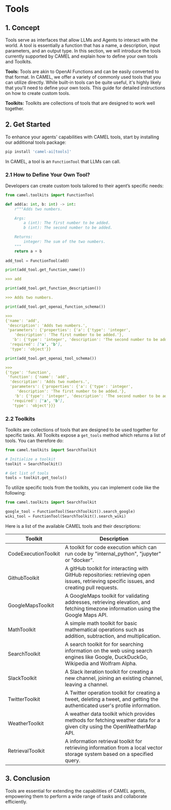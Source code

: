 # Tools

## 1. Concept
Tools serve as interfaces that allow LLMs and Agents to interact with the world. A tool is essentially a function that has a name, a description, input parameters, and an output type. In this section, we will introduce the tools currently supported by CAMEL and explain how to define your own tools and Toolkits.

**Tools:** Tools are akin to OpenAI Functions and can be easily converted to that format. In CAMEL, we offer a variety of commonly used tools that you can utilize directly. While built-in tools can be quite useful, it's highly likely that you'll need to define your own tools. This guide for detailed instructions on how to create custom tools.

**Toolkits:** Toolkits are collections of tools that are designed to work well together. 

## 2. Get Started

To enhance your agents' capabilities with CAMEL tools, start by installing our additional tools package:
```sh
pip install 'camel-ai[tools]'
```

In CAMEL, a tool is an `FunctionTool` that LLMs can call.


### 2.1 How to Define Your Own Tool?

Developers can create custom tools tailored to their agent’s specific needs:

```python
from camel.toolkits import FunctionTool

def add(a: int, b: int) -> int:
    r"""Adds two numbers.

    Args:
        a (int): The first number to be added.
        b (int): The second number to be added.

    Returns:
        integer: The sum of the two numbers.
    """
    return a + b
    
add_tool = FunctionTool(add)
```

```python
print(add_tool.get_function_name())
```

```markdown
>>> add
```

```python
print(add_tool.get_function_description())
```

```markdown
>>> Adds two numbers.
```

```python
print(add_tool.get_openai_function_schema())
```

```markdown
>>> 
{'name': 'add',
 'description': 'Adds two numbers.',
 'parameters': {'properties': {'a': {'type': 'integer',
    'description': 'The first number to be added.'},
   'b': {'type': 'integer', 'description': 'The second number to be added.'}},
  'required': ['a', 'b'],
  'type': 'object'}}
```

```python
print(add_tool.get_openai_tool_schema())
```

```markdown
>>> 
{'type': 'function',
 'function': {'name': 'add',
  'description': 'Adds two numbers.',
  'parameters': {'properties': {'a': {'type': 'integer',
     'description': 'The first number to be added.'},
    'b': {'type': 'integer', 'description': 'The second number to be added.'}},
   'required': ['a', 'b'],
   'type': 'object'}}}
```

### 2.2 Toolkits

Toolkits are collections of tools that are designed to be used together for specific tasks. All Toolkits expose a `get_tools` method which returns a list of tools. You can therefore do:

```python
from camel.toolkits import SearchToolkit

# Initialize a toolkit
toolkit = SearchToolkit()

# Get list of tools
tools = toolkit.get_tools()
```

To utilize specific tools from the toolkits, you can implement code like the following:

```python
from camel.toolkits import SearchToolkit

google_tool = FunctionTool(SearchToolkit().search_google)
wiki_tool = FunctionTool(SearchToolkit().search_wiki)
```

Here is a list of the available CAMEL tools and their descriptions:

| Toolkit | Description |
| ----- | ----- |
| CodeExecutionToolkit | A toolkit for code execution which can run code by "internal_python", "jupyter" or "docker”. | 
| GithubToolkit | A gitHub toolkit for interacting with GitHub repositories: retrieving open issues, retrieving specific issues, and creating pull requests. | 
| GoogleMapsToolkit  | A GoogleMaps toolkit for validating addresses, retrieving elevation, and fetching timezone information using the Google Maps API. | 
| MathToolkit | A simple math toolkit for basic mathematical operations such as addition, subtraction, and multiplication. |
| SearchToolkit | A search toolkit for for searching information on the web using search engines like Google, DuckDuckGo, Wikipedia and Wolfram Alpha. | 
| SlackToolkit | A Slack iteration toolkit for creating a new channel, joining an existing channel, leaving a channel. | 
| TwitterToolkit | A Twitter operation toolkit for creating a tweet, deleting a tweet, and getting the authenticated user's profile information. | 
| WeatherToolkit | A weather data toolkit which provides methods for fetching weather data for a given city using the OpenWeatherMap API. | 
| RetrievalToolkit | A information retrieval toolkit for retrieving information from a local vector storage system based on a specified query. | 


## 3. Conclusion

Tools are essential for extending the capabilities of CAMEL agents, empowering them to perform a wide range of tasks and collaborate efficiently.
